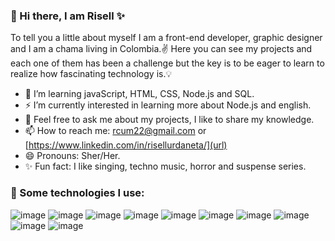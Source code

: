 ### 👋 Hi there, I am Risell ✨

To tell you a little about myself I am a front-end developer, graphic designer and I am a chama living in Colombia.✌️ Here you can see my projects and each one of them has been a challenge but the key is to be eager to learn to realize how fascinating technology is.💡

- 🌱 I’m learning javaScript, HTML, CSS, Node.js and SQL.
- ⚡ I’m currently interested in learning more about Node.js and english.
- 💬 Feel free to ask me about my projects, I like to share my knowledge.
- 📫 How to reach me: rcum22@gmail.com or [https://www.linkedin.com/in/risellurdaneta/](url)
- 😄 Pronouns: Sher/Her.
- ✨ Fun fact: I like singing, techno music, horror and suspense series. 

### 🎯 Some technologies I use:
![image]({https://img.shields.io/badge/JavaScript-323330?style=for-the-badge&logo=javascript&logoColor=F7DF1E})
![image]({https://img.shields.io/badge/HTML5-E34F26?style=for-the-badge&logo=html5&logoColor=white})
![image]({https://img.shields.io/badge/Atom-66595C?style=for-the-badge&logo=Atom&logoColor=white})
![image]({https://img.shields.io/badge/VSCode-0078D4?style=for-the-badge&logo=visual%20studio%20code&logoColor=white})
![image]({https://img.shields.io/badge/JSFiddle-0084FF?style=for-the-badge&logo=JSFiddle&logoColor=white})
![image]({https://img.shields.io/badge/Figma-F24E1E?style=for-the-badge&logo=figma&logoColor=white})
![image]({https://img.shields.io/badge/Adobe%20Photoshop-31A8FF?style=for-the-badge&logo=Adobe%20Photoshop&logoColor=black})
![image]({https://img.shields.io/badge/Adobe%20Illustrator-FF9A00?style=for-the-badge&logo=adobe%20illustrator&logoColor=white})
![image]({[BadgeURLHere](https://img.shields.io/badge/Canva-%2300C4CC.svg?&style=for-the-badge&logo=Canva&logoColor=white)https://img.shields.io/badge/Canva-%2300C4CC.svg?&style=for-the-badge&logo=Canva&logoColor=white})
![image]({https://img.shields.io/badge/Trello-0052CC?style=for-the-badge&logo=trello&logoColor=white})


